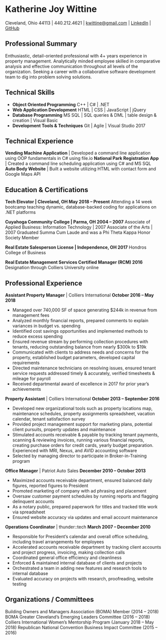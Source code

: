 # **Katherine Joy Wittine**
Cleveland, Ohio 44113 | 440.212.4621 | kwittine@gmail.com | [LinkedIn](https://www.linkedin.com/in/katiewittine/) | [GitHub](https://github.com/kwittine)

## Professional Summary
Enthusiastic, detail-oriented professional with 4+ years experience in property management. Analytically minded employee skilled in comparative analysis and effective communication throughout all levels of the organization. Seeking a career with a collaborative software development team to dig into problem solving solutions.

## Technical Skills
* **Object Oriented Programming**		C++ | C# | .NET
* **Web Application Development**		HTML | CSS | JavaScript | jQuery
* **Database Programming**			MS SQL | SQL queries & DML | table design & creation | Visual Basic
* **Development Tools & Techniques**	Git | Agile | Visual Studio 2017

## Technical Experience
**Vending Machine Application** | Developed a command line application using OOP fundamentals in C# using file.io
**National Park Registration App** | Created a command line scheduling application using C# and MS SQL
**Auto Body Website** | Built a website utilizing HTML with contact form and Google Maps API

## Education & Certifications
**Tech Elevator | Cleveland, OH									    May 2018 – Present**
Attending a 14 week bootcamp teaching dynamic, database-backed coding for applications on .NET platforms

**Cuyahoga Community College | Parma, OH								   2004 – 2007**
Associate of Applied Business: Information Technology | 2007
Associate of the Arts | 2007
Graduated Summa Cum Laude and was a Phi Theta Kappa Honor Society Member

**Real Estate Salesperson License | Independence, OH								2017**
Hondros College of Business

**Real Estate Management Services Certified Manager (RCM)							2016**
Designation through Colliers University online

## Professional Experience
**Assistant Property Manager** | Colliers International 					       **October 2016 – May 2018**
* Managed over 740,000 SF of space generating $244k in revenue from management fees
* Analyzed monthly financial reports, prepared comments to explain variances in budget vs. spending
* Identified cost savings opportunities and implemented methods to reduce excess spending
* Ensured revenue stream by performing collection procedures with tenants, reducing outstanding balance from nearly $300k to $19k
* Communicated with clients to address needs and concerns for the property, established budget parameters, developed capital requirements
* Directed maintenance technicians on resolving issues, ensured tenant service requests addressed timely & accurately, verified timesheets & mileage for payroll
* Received departmental award of excellence in 2017 for prior year’s achievements

**Property Assistant** | Colliers International 						          **October 2013 – September 2016**
* Developed new organizational tools such as property locations map, maintenance schedules, property assignments spreadsheet, vacation calendar, tenant satisfaction survey
* Provided project management support for marketing plans, potential client pursuits, property updates and maintenance
* Stimulated accounts receivable & payable by tracking tenant payments, scanning & reviewing invoices, running various financial reports, creating purchase orders for credit cards, yearly budget preparation.  Experienced with MRI, Nexus, and AVID accounting software
* Selected by managing director to participate in Broker-in-Training program

**Office Manager** | Patriot Auto Sales 						           **December 2010 – October 2013**
* Maximized accounts receivable department, ensured balanced daily figures, reported figures to President
* Promoted marketing of company with ad phrasing and placement
* Oversaw customer payment schedules by running reports and flagging delinquent accounts 
* As a notary public, prepared paperwork for titles and tracked title work via spreadsheet
* Ensured website accuracy via updates and email account maintenance

**Operations Coordinator** | thunder::tech 							**March 2007 – December 2010**
* Responsible for President’s calendar and overall office scheduling, including travel arrangements for employees
* Accelerated accounts receivable department by tracking client accounts and project progress, invoicing,   making collection calls
* Coordinated general office efficiency and cleanliness
* Enforced & maintained internal database of clients and projects
* Orchestrated a team in adding new features and research tools to internal database
* Evaluated accuracy on projects with research, proofreading, website testing

## Organizations / Committees
Building Owners and Managers Association (BOMA) Member (2014 – 2018)
BOMA Greater Cleveland’s Emerging Leaders Committee (2016 – 2018)
Colliers International Women’s Mentorship Program (January 2018 – May 2018)
Republican National Convention Business Impact Committee (2015 – 2016)

